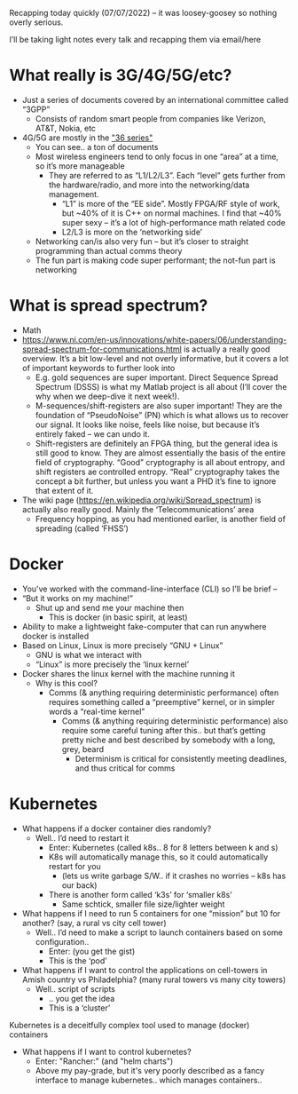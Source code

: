 Recapping today quickly (07/07/2022) – it was loosey-goosey so nothing overly serious.

I’ll be taking light notes every talk and recapping them via email/here

# What really is 3G/4G/5G/etc?
-	Just a series of documents covered by an international committee called “3GPP”
      - Consists of random smart people from companies like Verizon, AT&T, Nokia, etc
-	4G/5G are mostly in the ["36 series"](https://www.3gpp.org/DynaReport/36-series.htm?device=desktop)
      - You can see.. a ton of documents
      - Most wireless engineers tend to only focus in one “area” at a time, so it’s more manageable 
         - They are referred to as “L1/L2/L3”. Each “level” gets further from the hardware/radio, and more into the networking/data management.
            - “L1” is more of the “EE side”. Mostly FPGA/RF style of work, but ~40% of it is C++ on normal machines. I find that ~40% super sexy – it’s a lot of high-performance math related code
            - L2/L3 is more on the ‘networking side’
      - Networking can/is also very fun – but it’s closer to straight programming than actual comms theory
      - The fun part is making code super performant; the not-fun part is networking

# What is spread spectrum?
-	Math
-	https://www.ni.com/en-us/innovations/white-papers/06/understanding-spread-spectrum-for-communications.html is actually a really good overview. It’s a bit low-level and not overly informative, but it covers a lot of important keywords to further look into
      - E.g. gold sequences are super important. Direct Sequence Spread Spectrum (DSSS) is what my Matlab project is all about (I’ll cover the why when we deep-dive it next week!). 
      - M-sequences/shift-registers are also super important! They are the foundation of “PseudoNoise” (PN) which is what allows us to recover our signal. It looks like noise, feels like noise, but because it’s entirely faked – we can undo it.
      - Shift-registers are definitely an FPGA thing, but the general idea is still good to know. They are almost essentially the basis of the entire field of cryptography. “Good” cryptography is all about entropy, and shift registers ae controlled entropy. “Real” cryptography takes the concept a bit further, but unless you want a PHD it’s fine to ignore that extent of it.
-	The wiki page (https://en.wikipedia.org/wiki/Spread_spectrum) is actually also really good. Mainly the ‘Telecommunications’ area
      - Frequency hopping, as you had mentioned earlier, is another field of spreading (called ‘FHSS’)


# Docker
-	You’ve worked with the command-line-interface (CLI) so I’ll be brief –
-	“But it works on my machine!”
      - Shut up and send me your machine then
         - This is docker (in basic spirit, at least)
-	Ability to make a lightweight fake-computer that can run anywhere docker is installed
-	Based on Linux, Linux is more precisely “GNU + Linux”
      - GNU is what we interact with
      - “Linux” is more precisely the ‘linux kernel’
-	Docker shares the linux kernel with the machine running it
      - Why is this cool?
         - Comms (& anything requiring deterministic performance) often requires something called a “preemptive” kernel, or in simpler words a “real-time kernel”
            - Comms (& anything requiring deterministic performance) also require some careful tuning after this.. but that’s getting pretty niche and best described by somebody with a long, grey, beard
               - Determinism is critical for consistently meeting deadlines, and thus critical for comms

# Kubernetes
-	What happens if a docker container dies randomly?
      - Well.. I’d need to restart it
         - Enter: Kubernetes (called k8s.. 8 for 8 letters between k and s)
         - K8s will automatically manage this, so it could automatically restart for you
            - (lets us write garbage S/W.. if it crashes no worries – k8s has our back)
         - There is another form called ‘k3s’ for ‘smaller k8s’
            - Same schtick, smaller file size/lighter weight
-	What happens if I need to run 5 containers for one “mission” but 10 for another? (say, a rural vs city cell tower)
      - Well.. I’d need to make a script to launch containers based on some configuration..
         - Enter: (you get the gist)
         - This is the ‘pod’
-	What happens if I want to control the applications on cell-towers in Amish country vs Philadelphia? (many rural towers vs many city towers)
      - Well.. script of scripts
         - .. you get the idea
         - This is a ‘cluster’

Kubernetes is a deceitfully complex tool used to manage (docker) containers

-  What happens if I want to control kubernetes?
      - Enter: "Rancher:" (and "helm charts")
      - Above my pay-grade, but it's very poorly described as a fancy interface to manage kubernetes.. which manages containers..
